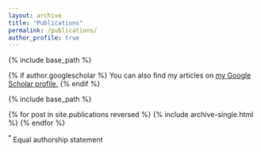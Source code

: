 ```yaml
---
layout: archive
title: "Publications"
permalink: /publications/
author_profile: true
---
```


{% include base_path %}

<!-- You can find my publications [here](https://scholar.google.com/citations?user=q_IkAdgAAAAJ&hl=en&oi=sra){:target="_blank"}. -->

{% if author.googlescholar %}
  You can also find my articles on <u><a href="{{author.googlescholar}}">my Google Scholar profile</a>.</u>
{% endif %}

{% include base_path %}

{% for post in site.publications reversed %}
  {% include archive-single.html %}
{% endfor %}

<sup>*</sup> Equal authorship statement


<!-- {% if author.googlescholar %}
  You can also find my articles on <u><a href="{{author.googlescholar}}">my Google Scholar profile</a>.</u>
{% endif %} -->

<!-- {% include base_path %} -->

<!-- {% for post in site.publications reversed %}
  {% include archive-single.html %}
{% endfor %} -->
